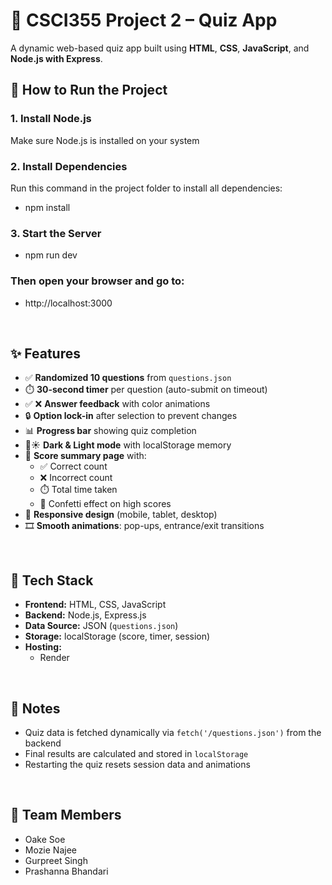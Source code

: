 # 🧠 CSCI355 Project 2 – Quiz App

A dynamic web-based quiz app built using **HTML**, **CSS**, **JavaScript**, and **Node.js with Express**.


## 🚀 How to Run the Project

### 1. Install Node.js  
Make sure Node.js is installed on your system

### 2. Install Dependencies  
Run this command in the project folder to install all dependencies:

- npm install


### 3. Start the Server
- npm run dev

### Then open your browser and go to:
- http://localhost:3000

<br/>

## ✨ Features

- ✅ **Randomized 10 questions** from `questions.json`
- ⏱️ **30-second timer** per question (auto-submit on timeout)
- ✅ ❌ **Answer feedback** with color animations
- 🔒 **Option lock-in** after selection to prevent changes
- 📊 **Progress bar** showing quiz completion
- 🌙☀️ **Dark & Light mode** with localStorage memory
- 🎯 **Score summary page** with:
  - ✅ Correct count
  - ❌ Incorrect count
  - ⏱️ Total time taken
  - 🎉 Confetti effect on high scores
- 📱 **Responsive design** (mobile, tablet, desktop)
- 🎞️ **Smooth animations**: pop-ups, entrance/exit transitions

<br/>

## 📁 Tech Stack

- **Frontend:** HTML, CSS, JavaScript
- **Backend:** Node.js, Express.js
- **Data Source:** JSON (`questions.json`)
- **Storage:** localStorage (score, timer, session)
- **Hosting:**
  - Render
<br/>

## 📌 Notes

- Quiz data is fetched dynamically via `fetch('/questions.json')` from the backend
- Final results are calculated and stored in `localStorage`
- Restarting the quiz resets session data and animations
<br/>

## 👥 Team Members

- Oake Soe  
- Mozie Najee  
- Gurpreet Singh  
- Prashanna Bhandari
